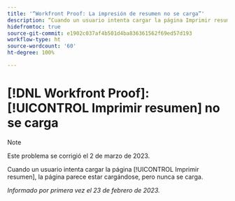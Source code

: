 ```yaml
---
title: '“Workfront Proof: La impresión de resumen no se carga”'
description: “Cuando un usuario intenta cargar la página Imprimir resumen, la página parece estar cargándose, pero nunca se carga”.
hidefromtoc: true
source-git-commit: e1902c037af4b501d4ba836361562f69ed57d193
workflow-type: ht
source-wordcount: '60'
ht-degree: 100%

---
```



# [!DNL Workfront Proof]: [!UICONTROL Imprimir resumen] no se carga

>[!NOTE]
>
>Este problema se corrigió el 2 de marzo de 2023.

Cuando un usuario intenta cargar la página [!UICONTROL Imprimir resumen], la página parece estar cargándose, pero nunca se carga.

_Informado por primera vez el 23 de febrero de 2023._

